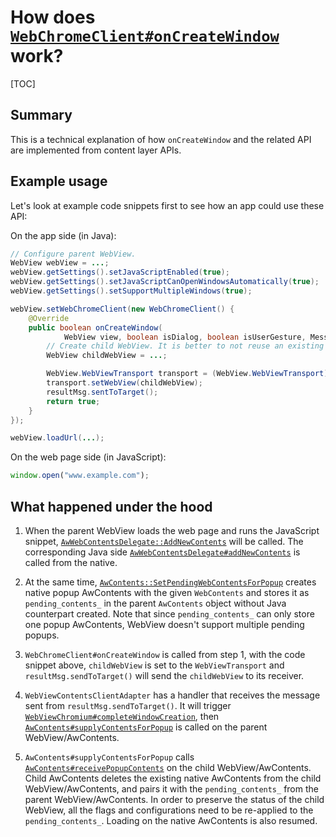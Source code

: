# How does [`WebChromeClient#onCreateWindow`](https://developer.android.com/reference/android/webkit/WebChromeClient#onCreateWindow(android.webkit.WebView,%20boolean,%20boolean,%20android.os.Message)) work?

[TOC]

## Summary

This is a technical explanation of how `onCreateWindow` and the related API are
implemented from content layer APIs.

## Example usage

Let's look at example code snippets first to see how an app could use these API:

On the app side (in Java):

```java
// Configure parent WebView.
WebView webView = ...;
webView.getSettings().setJavaScriptEnabled(true);
webView.getSettings().setJavaScriptCanOpenWindowsAutomatically(true);
webView.getSettings().setSupportMultipleWindows(true);

webView.setWebChromeClient(new WebChromeClient() {
    @Override
    public boolean onCreateWindow(
            WebView view, boolean isDialog, boolean isUserGesture, Message resultMsg) {
        // Create child WebView. It is better to not reuse an existing WebView.
        WebView childWebView = ...;

        WebView.WebViewTransport transport = (WebView.WebViewTransport) resultMsg.obj;
        transport.setWebView(childWebView);
        resultMsg.sentToTarget();
        return true;
    }
});

webView.loadUrl(...);
```

On the web page side (in JavaScript):

```javascript
window.open("www.example.com");
```

## What happened under the hood

1. When the parent WebView loads the web page and runs the JavaScript snippet,
   [`AwWebContentsDelegate::AddNewContents`](https://source.chromium.org/chromium/chromium/src/+/main:android_webview/browser/aw_web_contents_delegate.h;l=43;drc=3abb32da2944ffe178dd66f404e7e1bb88a58ed0)
   will be called. The corresponding Java side
   [`AwWebContentsDelegate#addNewContents`](https://source.chromium.org/chromium/chromium/src/+/main:android_webview/java/src/org/chromium/android_webview/AwWebContentsDelegate.java;l=30;drc=a19051603849d7810b3569daf158aceb23aad1da)
   is called from the native.

1. At the same time,
   [`AwContents::SetPendingWebContentsForPopup`](https://source.chromium.org/chromium/chromium/src/+/main:android_webview/browser/aw_contents.cc;l=1099;drc=7776bbb38c4e394b5be085bc8c5bc02df5fa22dc)
   creates native popup AwContents with the given `WebContents` and stores it as
   `pending_contents_` in the parent `AwContents` object without Java
   counterpart created. Note that since `pending_contents_` can only store one
   popup AwContents, WebView doesn't support multiple pending popups.

1. `WebChromeClient#onCreateWindow` is called from step 1, with the code snippet
   above, `childWebView` is set to the `WebViewTransport` and
   `resultMsg.sendToTarget()` will send the `childWebView` to its receiver.

1. `WebViewContentsClientAdapter` has a handler that receives the message sent
   from `resultMsg.sendToTarget()`. It will trigger
   [`WebViewChromium#completeWindowCreation`](https://source.chromium.org/chromium/chromium/src/+/main:android_webview/glue/java/src/com/android/webview/chromium/WebViewChromium.java;l=265;drc=da3bb54157d4603b9c820d6cfdf61859f804dfb2),
   then
   [`AwContents#supplyContentsForPopup`](https://source.chromium.org/chromium/chromium/src/+/main:android_webview/java/src/org/chromium/android_webview/AwContents.java;l=1455;drc=4afe92995db1279895f8a40b69c374bc298d750f)
   is called on the parent WebView/AwContents.

1. `AwContents#supplyContentsForPopup` calls
   [`AwContents#receivePopupContents`](https://source.chromium.org/chromium/chromium/src/+/main:android_webview/java/src/org/chromium/android_webview/AwContents.java;l=1475;drc=4afe92995db1279895f8a40b69c374bc298d750f)
   on the child WebView/AwContents. Child AwContents deletes the existing native
   AwContents from the child WebView/AwContents, and pairs it with the
   `pending_contents_` from the parent WebView/AwContents. In order to preserve
   the status of the child WebView, all the flags and configurations need to be
   re-applied to the `pending_contents_`. Loading on the native AwContents is
   also resumed.
